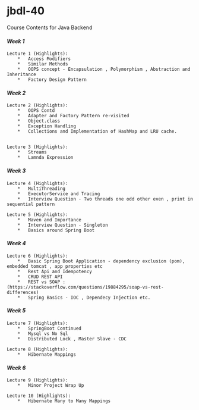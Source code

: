 # jbdl-40
Course Contents for Java Backend

#### **_Week 1_**
    Lecture 1 (Highlights):
        *   Access Modifiers
        *   Similar Methods
        *   OOPS concept - Encapsulation , Polymorphism , Abstraction and Inheritance
        *   Factory Design Pattern


#### **_Week 2_**
    Lecture 2 (Highlights):
        *   OOPS Contd
        *   Adapter and Factory Pattern re-visited
        *   Object.class
        *   Exception Handling
        *   Collections and Implementation of HashMap and LRU cache.


    Lecture 3 (Highlights):
        *   Streams
        *   Lamnda Expression

#### **_Week 3_**
    Lecture 4 (Highlights):
        *   MultiThreading
        *   ExecutorService and Tracing
        *   Interview Question - Two threads one odd other even , print in sequential pattern

    Lecture 5 (Highlights):
        *   Maven and Importance
        *   Interview Question - Singleton
        *   Basics around Spring Boot

#### **_Week 4_**
    Lecture 6 (Highlights):
        *   Basic Spring Boot Application - dependency exclusion (pom),  embedded tomcat , app properties etc
        *   Rest Api and Idempotency
        *   CRUD REST API 
        *   REST vs SOAP : (https://stackoverflow.com/questions/19884295/soap-vs-rest-differences)
        *   Spring Basics - IOC , Dependecy Injection etc.

#### **_Week 5_**
    Lecture 7 (Highlights):
        *   SpringBoot Continued
        *   Mysql vs No Sql
        *   Distributed Lock , Master Slave - CDC

    Lecture 8 (Highlights):
        *   Hibernate Mappings
#### **_Week 6_**
    Lecture 9 (Highlights):
        *   Minor Project Wrap Up

    Lecture 10 (Highlights):
        *   Hibernate Many to Many Mappings
